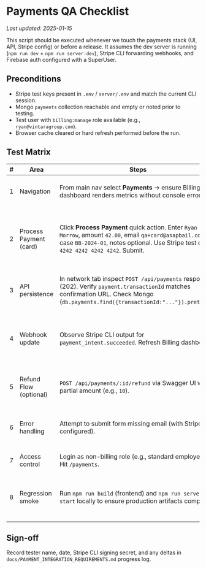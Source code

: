 # Payments QA Checklist

_Last updated: 2025-01-15_

This script should be executed whenever we touch the payments stack (UI, API, Stripe config) or before a release. It assumes the dev server is running (`npm run dev` + `npm run server:dev`), Stripe CLI forwarding webhooks, and Firebase auth configured with a SuperUser.

## Preconditions
- Stripe test keys present in `.env` / `server/.env` and match the current CLI session.
- Mongo `payments` collection reachable and empty or noted prior to testing.
- Test user with `billing:manage` role available (e.g., `ryan@vintaragroup.com`).
- Browser cache cleared or hard refresh performed before the run.

## Test Matrix
| # | Area | Steps | Expected |
|---|------|-------|----------|
| 1 | Navigation | From main nav select **Payments** → ensure Billing dashboard renders metrics without console errors. | Dashboard shows zero-state cards; network requests resolve 200/404 as stubbed. |
| 2 | Process Payment (card) | Click **Process Payment** quick action. Enter `Ryan Morrow`, amount `42.00`, email `qa+card@asapbail.com`, case `BB-2024-01`, notes optional. Use Stripe test card `4242 4242 4242 4242`. Submit. | Toast: “Payment submitted”. Browser routes to `/payments/confirmation?transactionId=…`. Confirmation view shows $42.00 amount, fees, totals. |
| 3 | API persistence | In network tab inspect `POST /api/payments` response (202). Verify `payment.transactionId` matches confirmation URL. Check Mongo (`db.payments.find({transactionId:"..."}).pretty()`). | Mongo record status `processing`. Amount `42`. Metadata includes `serviceFee`, `processingFee`. |
| 4 | Webhook update | Observe Stripe CLI output for `payment_intent.succeeded`. Refresh Billing dashboard. | Payment row appears in Recent Transactions with status `completed`; Mongo document `status` updated, `processedAt` populated, `stripeChargeId` present. |
| 5 | Refund Flow (optional) | `POST /api/payments/:id/refund` via Swagger UI with partial amount (e.g., `10`). | API returns 202; Mongo document status `refunded`; Stripe dashboard shows refund. |
| 6 | Error handling | Attempt to submit form missing email (with Stripe key configured). | Toast shows validation error “Provide client name, email, and amount…”. No API call fired. |
| 7 | Access control | Login as non-billing role (e.g., standard employee). Hit `/payments`. | API responds 403; UI shows access denied message (or redirect). |
| 8 | Regression smoke | Run `npm run build` (frontend) and `npm run server start` locally to ensure production artifacts compile. | Build completes without warnings; homepage loads and payments routes continue to function with Stripe Elements.

## Sign-off
Record tester name, date, Stripe CLI signing secret, and any deltas in `docs/PAYMENT_INTEGRATION_REQUIREMENTS.md` progress log.
